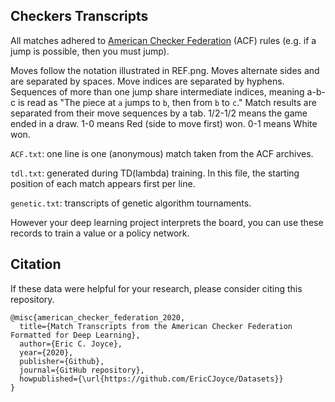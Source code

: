 ## Checkers Transcripts

All matches adhered to [American Checker Federation](http://www.usacheckers.com) (ACF) rules (e.g. if a jump is possible, then you must jump).

Moves follow the notation illustrated in REF.png. Moves alternate sides and are separated by spaces. Move indices are separated by hyphens. Sequences of more than one jump share intermediate indices, meaning a-b-c is read as "The piece at `a` jumps to `b`, then from `b` to `c`." Match results are separated from their move sequences by a tab. 1/2-1/2 means the game ended in a draw. 1-0 means Red (side to move first) won. 0-1 means White won.

`ACF.txt`: one line is one (anonymous) match taken from the ACF archives.

`tdl.txt`: generated during TD(lambda) training. In this file, the starting position of each match appears first per line.

`genetic.txt`: transcripts of genetic algorithm tournaments.

However your deep learning project interprets the board, you can use these records to train a value or a policy network.

## Citation

If these data were helpful for your research, please consider citing this repository.

```
@misc{american_checker_federation_2020,
  title={Match Transcripts from the American Checker Federation Formatted for Deep Learning},
  author={Eric C. Joyce},
  year={2020},
  publisher={Github},
  journal={GitHub repository},
  howpublished={\url{https://github.com/EricCJoyce/Datasets}}
}
```

